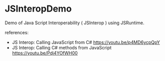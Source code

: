 # JSInteropDemo

Demo of Java Script Interoperability ( JSInterop ) using JSRuntime.

references:
- JS Interop: Calling JavaScript from C#  https://youtu.be/p4MD6ycpQpY
- JS Interop: Calling C# methods from JavaScript  https://youtu.be/Pdj4YOfWH00
